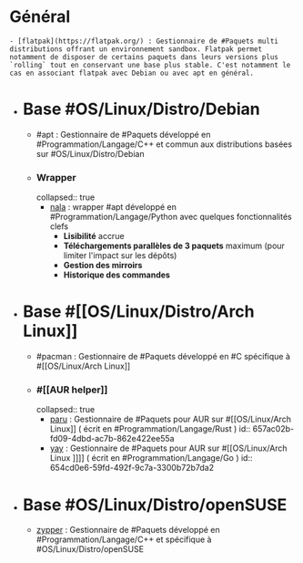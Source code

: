 # Général
	- [flatpak](https://flatpak.org/) : Gestionnaire de #Paquets multi distributions offrant un environnement sandbox. Flatpak permet notamment de disposer de certains paquets dans leurs versions plus `rolling` tout en conservant une base plus stable. C'est notamment le cas en associant flatpak avec Debian ou avec apt en général.
- # Base #OS/Linux/Distro/Debian
	- #apt : Gestionnaire de #Paquets développé en #Programmation/Langage/C++ et commun aux distributions basées sur #OS/Linux/Distro/Debian
	- ### Wrapper
	  collapsed:: true
		- [nala](https://gitlab.com/volian/nala) : wrapper #apt développé en #Programmation/Langage/Python avec quelques fonctionnalités clefs
			- **Lisibilité** accrue
			- **Téléchargements parallèles de 3 paquets** maximum (pour limiter l'impact sur les dépôts)
			- **Gestion des mirroirs**
			- **Historique des commandes**
- # Base #[[OS/Linux/Distro/Arch Linux]]
	- #pacman : Gestionnaire de #Paquets développé en #C spécifique à #[[OS/Linux/Arch Linux]]
	- ### #[[AUR helper]]
	  collapsed:: true
		- [paru](https://github.com/Morganamilo/paru) : Gestionnaire de #Paquets pour AUR sur #[[OS/Linux/Arch Linux]] ( écrit en #Programmation/Langage/Rust )
		  id:: 657ac02b-fd09-4dbd-ac7b-862e422ee55a
		- [yay](https://github.com/Jguer/yay) : Gestionnaire de #Paquets pour AUR sur #[[OS/Linux/Arch Linux ]]]] ( écrit en #Programmation/Langage/Go )
		  id:: 654cd0e6-59fd-492f-9c7a-3300b72b7da2
- # Base #OS/Linux/Distro/openSUSE
	- [zypper](https://en.opensuse.org/Portal:Zypper) : Gestionnaire de #Paquets développé en #Programmation/Langage/C++ et spécifique à #OS/Linux/Distro/openSUSE